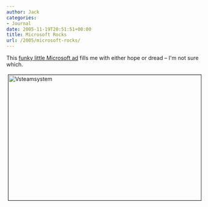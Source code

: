 ```yaml
---
author: Jack
categories:
- Journal
date: 2005-11-19T20:51:51+00:00
title: Microsoft Rocks
url: /2005/microsoft-rocks/
---
```


This [funky little Microsoft ad][1] fills me with either hope or dread &#8211; I'm not sure which.
  

  
<img src="https://blog.jackbaty.com:8969/files/vsteamsystem.jpg" height="328" width="505" border="1" hspace="4" vspace="4" alt="Vsteamsystem" />

 [1]: http://www.microsoft.com/korea/events/ready2005/vs_song.asp
